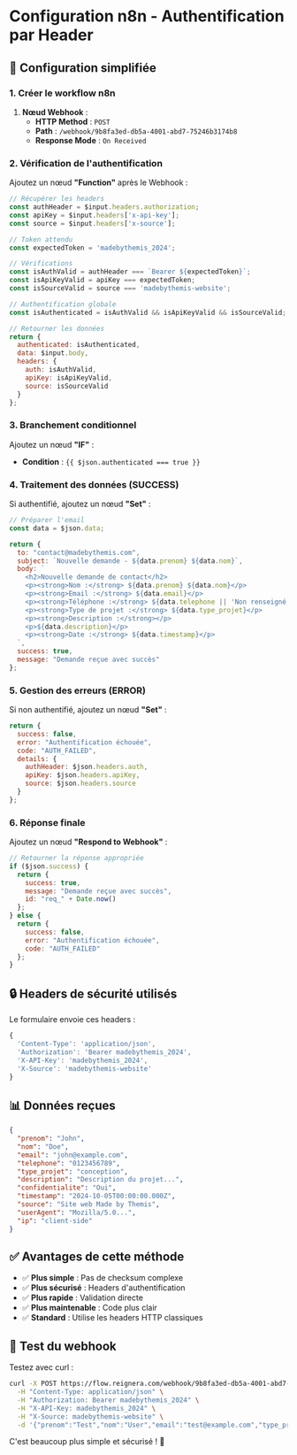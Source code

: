 # Configuration n8n - Authentification par Header

## 🔧 Configuration simplifiée

### 1. **Créer le workflow n8n**

1. **Nœud Webhook** :
   - **HTTP Method** : `POST`
   - **Path** : `/webhook/9b8fa3ed-db5a-4001-abd7-75246b3174b8`
   - **Response Mode** : `On Received`

### 2. **Vérification de l'authentification**

Ajoutez un nœud **"Function"** après le Webhook :

```javascript
// Récupérer les headers
const authHeader = $input.headers.authorization;
const apiKey = $input.headers['x-api-key'];
const source = $input.headers['x-source'];

// Token attendu
const expectedToken = 'madebythemis_2024';

// Vérifications
const isAuthValid = authHeader === `Bearer ${expectedToken}`;
const isApiKeyValid = apiKey === expectedToken;
const isSourceValid = source === 'madebythemis-website';

// Authentification globale
const isAuthenticated = isAuthValid && isApiKeyValid && isSourceValid;

// Retourner les données
return {
  authenticated: isAuthenticated,
  data: $input.body,
  headers: {
    auth: isAuthValid,
    apiKey: isApiKeyValid,
    source: isSourceValid
  }
};
```

### 3. **Branchement conditionnel**

Ajoutez un nœud **"IF"** :
- **Condition** : `{{ $json.authenticated === true }}`

### 4. **Traitement des données (SUCCESS)**

Si authentifié, ajoutez un nœud **"Set"** :

```javascript
// Préparer l'email
const data = $json.data;

return {
  to: "contact@madebythemis.com",
  subject: `Nouvelle demande - ${data.prenom} ${data.nom}`,
  body: `
    <h2>Nouvelle demande de contact</h2>
    <p><strong>Nom :</strong> ${data.prenom} ${data.nom}</p>
    <p><strong>Email :</strong> ${data.email}</p>
    <p><strong>Téléphone :</strong> ${data.telephone || 'Non renseigné'}</p>
    <p><strong>Type de projet :</strong> ${data.type_projet}</p>
    <p><strong>Description :</strong></p>
    <p>${data.description}</p>
    <p><strong>Date :</strong> ${data.timestamp}</p>
  `,
  success: true,
  message: "Demande reçue avec succès"
};
```

### 5. **Gestion des erreurs (ERROR)**

Si non authentifié, ajoutez un nœud **"Set"** :

```javascript
return {
  success: false,
  error: "Authentification échouée",
  code: "AUTH_FAILED",
  details: {
    authHeader: $json.headers.auth,
    apiKey: $json.headers.apiKey,
    source: $json.headers.source
  }
};
```

### 6. **Réponse finale**

Ajoutez un nœud **"Respond to Webhook"** :

```javascript
// Retourner la réponse appropriée
if ($json.success) {
  return {
    success: true,
    message: "Demande reçue avec succès",
    id: "req_" + Date.now()
  };
} else {
  return {
    success: false,
    error: "Authentification échouée",
    code: "AUTH_FAILED"
  };
}
```

## 🔒 **Headers de sécurité utilisés**

Le formulaire envoie ces headers :

```javascript
{
  'Content-Type': 'application/json',
  'Authorization': 'Bearer madebythemis_2024',
  'X-API-Key': 'madebythemis_2024',
  'X-Source': 'madebythemis-website'
}
```

## 📊 **Données reçues**

```json
{
  "prenom": "John",
  "nom": "Doe",
  "email": "john@example.com",
  "telephone": "0123456789",
  "type_projet": "conception",
  "description": "Description du projet...",
  "confidentialite": "Oui",
  "timestamp": "2024-10-05T00:00:00.000Z",
  "source": "Site web Made by Themis",
  "userAgent": "Mozilla/5.0...",
  "ip": "client-side"
}
```

## ✅ **Avantages de cette méthode**

- ✅ **Plus simple** : Pas de checksum complexe
- ✅ **Plus sécurisé** : Headers d'authentification
- ✅ **Plus rapide** : Validation directe
- ✅ **Plus maintenable** : Code plus clair
- ✅ **Standard** : Utilise les headers HTTP classiques

## 🧪 **Test du webhook**

Testez avec curl :

```bash
curl -X POST https://flow.reignera.com/webhook/9b8fa3ed-db5a-4001-abd7-75246b3174b8 \
  -H "Content-Type: application/json" \
  -H "Authorization: Bearer madebythemis_2024" \
  -H "X-API-Key: madebythemis_2024" \
  -H "X-Source: madebythemis-website" \
  -d '{"prenom":"Test","nom":"User","email":"test@example.com","type_projet":"conception","description":"Test","confidentialite":"Oui","timestamp":"2024-10-05T00:00:00.000Z","source":"Site web Made by Themis","userAgent":"Mozilla/5.0","ip":"client-side"}'
```

C'est beaucoup plus simple et sécurisé ! 🚀
